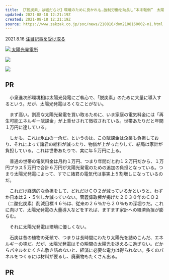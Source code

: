 ```yaml
---
title: 【「脱炭素」は嘘だらけ】環境のために良かれも…強制労働を助長し“本末転倒”　太陽光パネルの心臓「結晶シリコン」はウイグル産が４５％
updated: 2021-08-18 12:21:19Z
created: 2021-08-18 12:21:19Z
source: https://www.zakzak.co.jp/soc/news/210816/dom2108160002-n1.html
---
```


2021.8.16
[注目記事を受け取る](https://www.zakzak.co.jp/special/fbm/)

[![](https://www.zakzak.co.jp/images/news/210816/dom2108160002-m1.jpg) 太陽光発電所](https://www.zakzak.co.jp/soc/news/210816/dom2108160002-p1.html)

[![](https://www.zakzak.co.jp/images/news/210816/dom2108160002-s2.jpg)](https://www.zakzak.co.jp/soc/news/210816/dom2108160002-p2.html)

[![](https://www.zakzak.co.jp/images/news/210816/dom2108160002-s3.jpg)](https://www.zakzak.co.jp/soc/news/210816/dom2108160002-p3.html)

## PR

　小泉進次郎環境相は太陽光発電にご執心で、「脱炭素」のために大量に導入するという。だが、太陽光発電はろくなことがない。

　まず高い。割高な太陽光発電を買い取るために、いま家庭の電気料金には「再生可能エネルギー賦課金」が上乗せされて徴収されている。世帯あたりだと年間１万円に達している。

　しかも、これは氷山の一角だ。というのは、この賦課金は企業も負担しており、それによって諸君の給料が減ったり、物価が上がったりして、結局は家計が負担している。これは世帯あたりで、実に年５万円に上る。

　普通の世帯の電気料金は月約１万円、つまり年間だと約１２万円だから、１万円プラス５万円で合計６万円が太陽光発電のための追加の負担となっている。つまり太陽光発電によって、すでに諸君の電気代は事実上５割増しになっているのだ。

　これだけ経済的な負担をして、どれだけＣＯ２が減っているかというと、わずか日本は２・５％しか減っていない。菅義偉政権が掲げた２０３０年のＣＯ２（二酸化炭素）削減目標４６％は、従来の２６％から２０％もの深堀りだ。これに向けて、太陽光発電の大量導入などをすれば、ますます家計への経済負担が膨らむ。

　それに太陽光発電は環境に優しくない。

　石炭は昔の植物の死骸で、つまりは長時間にわたり太陽光を詰めこんだ、エネルギーの塊だ。だが、太陽光発電はその瞬間の太陽光を捉えるに過ぎない。だからパネルをたくさん敷き詰めないと、経済に必要な電力は得られない。多くのパネルをつくるには材料が要るし、廃棄物もたくさん出る。

## PR